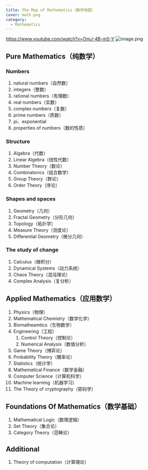 ```yaml
---
title: The Map of Mathematics（数学地图）
cover: math.png
category:
  - Mathematics
---
```



<https://www.youtube.com/watch?v=OmJ-4B-mS-Y>
![image.png](/images/Pub_Note_TheMapOfMathematics/image.png)

## Pure Mathematics（纯数学）

### Numbers

1. natural numbers（自然数）
2. integers（整数）
3. rational numbers（有理数）
4. real numbers（实数）
5. complex numbers（复数）
6. prime numbers（质数）
7. pi、exponential
8. properties of numbers（数的性质）

### Structure

1. Algebra（代数）
2. Linear Algebra（线性代数）
3. Number Theory（数论）
4. Combinatorics（组合数学）
5. Group Theory（群论）
6. Order Theory（序论）

### Shapes and spaces

1. Geometry（几何）
2. Fractal Geometry（分形几何）
3. Topology（拓扑学）
4. Measure Theory（测度论）
5. Differential Geometry（微分几何）

### The study of change

1. Calculus（微积分）
2. Dynamical Systems（动力系统）
3. Chaos Theory（混沌理论）
4. Complex Analysis（复分析）

## Applied Mathematics（应用数学）

1. Physics（物理）
2. Mathematical Chemistry（数学化学）
3. Biomatheamtics（生物数学）
4. Engineering（工程）
   1. Control Theory（控制论）
   2. Numerical Analysis（数值分析）
5. Game Theory（博弈论）
6. Probability Theory（概率论）
7. Statistics（统计学）
8. Mathematical Finance（数学金融）
9. Computer Science（计算机科学）
10. Machine learning（机器学习）
11. The Theory of cryptography（密码学）

## Foundations Of Mathematics（数学基础）

1. Mathematical Logic（数理逻辑）
2. Set Theory（集合论）
3. Category Theory（范畴论）

## Additional

1. Theory of computation（计算理论）
